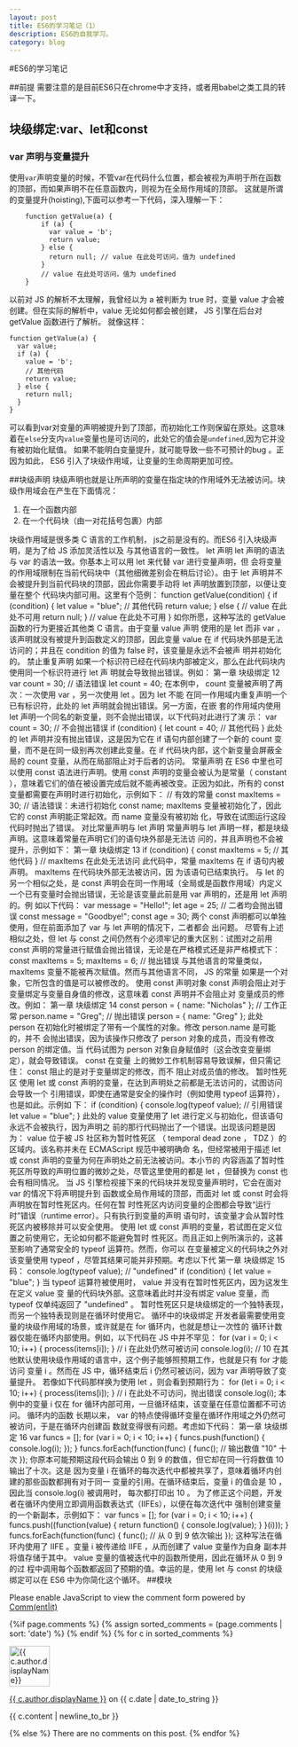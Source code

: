 ```yaml
---
layout: post
title: ES6的学习笔记（1）
description: ES6的自我学习。
category: blog
---
```


#ES6的学习笔记

##前提
需要注意的是目前ES6只在chrome中才支持，或者用babel之类工具的转译一下。
## 块级绑定:var、let和const
### var 声明与变量提升
使用` var `声明变量的时候，不管var在代码什么位置，都会被视为声明于所在函数的顶部，而如果声明不在任意函数内，则视为在全局作用域的顶部。
这就是所谓的变量提升(hoisting),下面可以参考一下代码，深入理解一下：

```
    function getValue(a) {
        if (a) {
          var value = 'b';
          return value;
        } else {
          return null; // value 在此处可访问，值为 undefined
        }
        // value 在此处可访问，值为 undefined
    }
```

以前对 JS 的解析不太理解，我曾经以为 a  被判断为 true 时，变量 value  才会被创建。但在实际的解析中，value 无论如何都会被创建， JS 引擎在后台对  getValue  函数进行了解析。
就像这样：

```
function getValue(a) {
  var value;
  if (a) {
    value = 'b';
    // 其他代码
    return value;
  } else {
    return null;
  }
}
```

可以看到var对变量的声明被提升到了顶部，而初始化工作则保留在原处。这意味着在`else`分支内`value`变量也是可访问的，此处它的值会是`undefined`,因为它并没有被初始化赋值。
如果不能明白变量提升，就可能导致一些不可预计的bug 。正因为如此， ES6 引入了块级作用域，让变量的生命周期更加可控。

##块级声明
块级声明也就是让所声明的变量在指定块的作用域外无法被访问。块级作用域会在产生在下面情况：

1. 在一个函数内部
2. 在一个代码块（由一对花括号包裹）内部

块级作用域是很多类 C 语言的工作机制， js之前是没有的。而ES6 引入块级声明，是为了给 JS 添加灵活性以及
与其他语言的一致性。
let 声明
let  声明的语法与  var  的语法一致。你基本上可以用  let  来代替  var  进行变量声明，但
会将变量的作用域限制在当前代码块中（其他细微差别会在稍后讨论）。由于  let  声明并不
会被提升到当前代码块的顶部，因此你需要手动将  let  声明放置到顶部，以便让变量在整个
代码块内部可用。这里有个范例：
function getValue(condition) {
if (condition) {
let value = "blue";
// 其他代码
return value;
} else {
// value 在此处不可用
return null;
}
// value 在此处不可用
}
如你所愿，这种写法的  getValue  函数的行为更接近其他类 C 语言。由于变量  value  声明
使用的是  let  而非  var  ，该声明就没有被提升到函数定义的顶部，因此变量  value  在
if  代码块外部是无法访问的；并且在  condition  的值为 false 时，该变量是永远不会被声
明并初始化的。
禁止重复声明
如果一个标识符已经在代码块内部被定义，那么在此代码块内使用同一个标识符进行  let  声
明就会导致抛出错误。例如：
第一章 块级绑定
12
var count = 30;
// 语法错误
let count = 40;
在本例中， count  变量被声明了两次：一次使用  var  ，另一次使用  let  。因为  let  不能
在同一作用域内重复声明一个已有标识符，此处的  let  声明就会抛出错误。另一方面，在嵌
套的作用域内使用  let  声明一个同名的新变量，则不会抛出错误，以下代码对此进行了演
示：
var count = 30;
// 不会抛出错误
if (condition) {
let count = 40;
// 其他代码
}
此处的  let  声明并没有抛出错误，这是因为它在  if  语句内部创建了一个新的  count  变
量，而不是在同一级别再次创建此变量。在  if  代码块内部，这个新变量会屏蔽全局的
count  变量，从而在局部阻止对于后者的访问。
常量声明
在 ES6 中里也可以使用  const  语法进行声明。使用  const  声明的变量会被认为是常量（
constant ），意味着它们的值在被设置完成后就不能再被改变。正因为如此，所有的  const
变量都需要在声明时进行初始化，示例如下：
// 有效的常量
const maxItems = 30;
// 语法错误：未进行初始化
const name;
maxItems  变量被初始化了，因此它的  const  声明能正常起效。而  name  变量没有被初始
化，导致在试图运行这段代码时抛出了错误。
对比常量声明与 let 声明
常量声明与  let  声明一样，都是块级声明。这意味着常量在声明它们的语句块外部是无法访
问的，并且声明也不会被提升，示例如下：
第一章 块级绑定
13
if (condition) {
const maxItems = 5;
// 其他代码
}
// maxItems 在此处无法访问
此代码中，常量  maxItems  在  if  语句内被声明。  maxItems  在代码块外部无法被访问，因
为该语句已结束执行。
与  let  的另一个相似之处，是  const  声明会在同一作用域（全局或是函数作用域）内定义
一个已有变量时会抛出错误，无论是该变量此前是用  var  声明的，还是用  let  声明的。例
如以下代码：
var message = "Hello!";
let age = 25;
// 二者均会抛出错误
const message = "Goodbye!";
const age = 30;
两个  const  声明都可以单独使用，但在前面添加了  var  与  let  声明的情况下，二者都会
出问题。
尽管有上述相似之处，但  let  与  const  之间仍然有个必须牢记的重大区别：试图对之前用
const  声明的常量进行赋值会抛出错误，无论是在严格模式还是非严格模式下：
const maxItems = 5;
maxItems = 6; // 抛出错误
与其他语言的常量类似，  maxItems  变量不能被再次赋值。然而与其他语言不同， JS 的常量
如果是一个对象，它所包含的值是可以被修改的。
使用 const 声明对象
const  声明会阻止对于变量绑定与变量自身值的修改，这意味着  const  声明并不会阻止对
变量成员的修改。例如：
第一章 块级绑定
14
const person = {
name: "Nicholas"
};
// 工作正常
person.name = "Greg";
// 抛出错误
person = {
name: "Greg"
};
此处  person  在初始化时被绑定了带有一个属性的对象。修改  person.name  是可能的，并不
会抛出错误，因为该操作只修改了  person  对象的成员，而没有修改  person  的绑定值。当
代码试图为  person  对象自身赋值时（这会改变变量绑定），就会导致错误。  const  在变量
上的微妙工作机制容易导致误解，但只需记住：  const  阻止的是对于变量绑定的修改，而不
阻止对成员值的修改。
暂时性死区
使用  let  或  const  声明的变量，在达到声明处之前都是无法访问的，试图访问会导致一个
引用错误，即使在通常是安全的操作时（例如使用  typeof  运算符），也是如此。示例如
下：
if (condition) {
console.log(typeof value); // 引用错误
let value = "blue";
}
此处的  value  变量使用了  let  进行定义与初始化，但该语句永远不会被执行，因为声明之
前的那行代码抛出了一个错误。出现该问题是因为：  value  位于被 JS 社区称为暂时性死区
（ temporal dead zone ， TDZ ）的区域内。该名称并未在 ECMAScript 规范中被明确命
名，但经常被用于描述  let  或  const  声明的变量为何在声明处之前无法被访问。本小节的
内容涵盖了暂时性死区所导致的声明位置的微妙之处，尽管这里使用的都是  let  ，但替换为
const  也会有相同情况。
当 JS 引擎检视接下来的代码块并发现变量声明时，它会在面对  var  的情况下将声明提升到
函数或全局作用域的顶部，而面对  let  或  const  时会将声明放在暂时性死区内。任何在暂
时性死区内访问变量的企图都会导致“运行时”错误（runtime error）。只有执行到变量的声明
语句时，该变量才会从暂时性死区内被移除并可以安全使用。
使用  let  或  const  声明的变量，若试图在定义位置之前使用它，无论如何都不能避免暂时
性死区。而且正如上例所演示的，这甚至影响了通常安全的  typeof  运算符。然而，你可以
在变量被定义的代码块之外对该变量使用  typeof  ，尽管其结果可能并非预期。考虑以下代
第一章 块级绑定
15
码：
console.log(typeof value); // "undefined"
if (condition) {
let value = "blue";
}
当  typeof  运算符被使用时，  value  并没有在暂时性死区内，因为这发生在定义  value  变
量的代码块外部。这意味着此时并没有绑定  value  变量，而  typeof  仅单纯返回了
"undefined"  。
暂时性死区只是块级绑定的一个独特表现，而另一个独特表现则是在循环时使用它。
循环中的块级绑定
开发者最需要使用变量的块级作用域的场景，或许就是在  for  循环内，也就是想让一次性的
循环计数器仅能在循环内部使用。例如，以下代码在 JS 中并不罕见：
for (var i = 0; i < 10; i++) {
process(items[i]);
}
// i 在此处仍然可被访问
console.log(i); // 10
在其他默认使用块级作用域的语言中，这个例子能够照预期工作，也就是只有  for  才能访问
变量  i  。然而在 JS 中，循环结束后  i  仍然可被访问，因为  var  声明导致了变量提升。
若像如下代码那样换为使用  let  ，则会看到预期行为：
for (let i = 0; i < 10; i++) {
process(items[i]);
}
// i 在此处不可访问，抛出错误
console.log(i);
本例中的变量  i  仅在  for  循环内部可用，一旦循环结束，该变量在任意位置都不可访问。
循环内的函数
长期以来，  var  的特点使得循环变量在循环作用域之外仍然可被访问，于是在循环内创建函
数就变得很有问题。考虑如下代码：
第一章 块级绑定
16
var funcs = [];
for (var i = 0; i < 10; i++) {
funcs.push(function() { console.log(i); });
}
funcs.forEach(function(func) {
func(); // 输出数值 "10" 十次
});
你原本可能预期这段代码会输出 0 到 9 的数值，但它却在同一行将数值 10 输出了十次。这是
因为变量  i  在循环的每次迭代中都被共享了，意味着循环内创建的那些函数都拥有对于同一
变量的引用。在循环结束后，变量  i  的值会是  10  ，因此当  console.log(i)  被调用时，
每次都打印出  10  。
为了修正这个问题，开发者在循环内使用立即调用函数表达式（IIFEs），以便在每次迭代中
强制创建变量的一个新副本，示例如下：
var funcs = [];
for (var i = 0; i < 10; i++) {
funcs.push((function(value) {
return function() {
console.log(value);
}
}(i)));
}
funcs.forEach(function(func) {
func(); // 从 0 到 9 依次输出
});
这种写法在循环内使用了 IIFE 。变量  i  被传递给 IIFE ，从而创建了  value  变量作为自身
副本并将值存储于其中。  value  变量的值被迭代中的函数所使用，因此在循环从 0 到 9 的过
程中调用每个函数都返回了预期的值。幸运的是，使用  let  与  const  的块级绑定可以在
ES6 中为你简化这个循环。
##模块







<noscript>Please enable JavaScript to view the comment form powered by <a href="https://commentit.io/">Comm(ent|it)</a></noscript>
<div id="commentit"></div>
<script type="text/javascript">
  /** CONFIGURATION VARIABLES **/
  var commentitUsername = 'ioloveuu';
  var commentitRepo = 'ioloveuu/ioloveuu.github.io';
  var commentitPath = '{{ page.path }}';

  /** DON'T EDIT FOLLOWING LINES **/
  (function() {
      var commentit = document.createElement('script');
      commentit.type = 'text/javascript';
      commentit.async = true;
      commentit.src = 'https://commentit.io/static/embed/dist/commentit.js';
      (document.getElementsByTagName('head')[0] || document.getElementsByTagName('body')[0]).appendChild(commentit);
  })();
</script>
  {%if page.comments %}
  {% assign sorted_comments = (page.comments | sort: 'date') %}
{% endif %}
{% for c in sorted_comments %}
  <div class="media">
    <div class="media-left">
      <img src="{{ c.author.picture }}" alt="{{ c.author.displayName}}" height="73" width="73">
    </div>
    <div class="media-body">
      <p class="text-muted">
        <a href="{{ c.author.url }}">{{ c.author.displayName }}</a>
        on {{ c.date | date_to_string }}
      </p>
      <p>{{ c.content | newline_to_br }}</p>
    </div>
  </div>
{% else %}
  There are no comments on this post.
{% endfor %}
